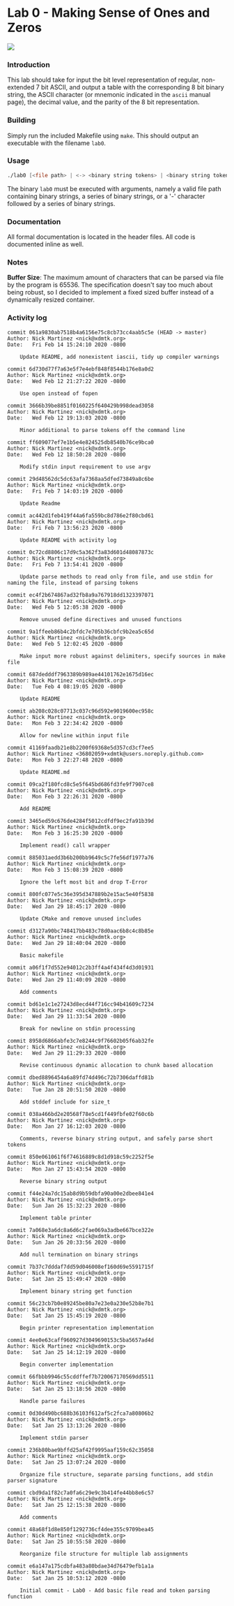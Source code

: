 # Lab 0 -  Making Sense of Ones and Zeros

![](https://github.com/xdmtk/comp322-spring2020/blob/master/lab0/misc/labtest.gif)
### Introduction
This lab should take for input the bit level representation of regular, non-extended 7 bit ASCII, and 
output a table with the corresponding 8 bit binary string, the ASCII character 
(or mnemonic indicated in the `ascii` manual page), the decimal value, and the parity of the 8 bit 
representation.

### Building 
Simply run the included Makefile using `make`. This should output an executable with the filename `lab0`.

### Usage
```asm
./lab0 [<file path> | <-> <binary string tokens> | <binary string tokens>]
```

The binary `lab0` must be executed with arguments, namely a valid file path containing binary strings, a series of binary strings, or a '-' character followed by a series of binary strings. 


### Documentation
All formal documentation is located in the header files. All code is documented inline as well.


### Notes
**Buffer Size**: The maximum amount of characters that can be parsed via file by the program is 65536. The specification 
doesn't say too much about being robust, so I decided to implement a fixed sized buffer instead of a 
dynamically resized container. 


### Activity log
```
commit 061a9830ab7518b4a6156e75c8cb73cc4aab5c5e (HEAD -> master)
Author: Nick Martinez <nick@xdmtk.org>
Date:   Fri Feb 14 15:24:10 2020 -0800

    Update README, add nonexistent iascii, tidy up compiler warnings

commit 6d730d77f7a63e5f7e4ebf848f8544b176e8a0d2
Author: Nick Martinez <nick@xdmtk.org>
Date:   Wed Feb 12 21:27:22 2020 -0800

    Use open instead of fopen

commit 3666b39be8851f0160225f640429b998dead3058
Author: Nick Martinez <nick@xdmtk.org>
Date:   Wed Feb 12 19:13:03 2020 -0800

    Minor additional to parse tokens off the command line

commit ff609077ef7e1b5e4e824525db8540b76ce9bca0
Author: Nick Martinez <nick@xdmtk.org>
Date:   Wed Feb 12 18:50:28 2020 -0800

    Modify stdin input requirement to use argv

commit 29d48562dc5dc63afa7368aa5dfed73849a8c6be
Author: Nick Martinez <nick@xdmtk.org>
Date:   Fri Feb 7 14:03:19 2020 -0800

    Update Readme

commit ac442d1feb419f44a6fa559bc8d786e2f80cbd61
Author: Nick Martinez <nick@xdmtk.org>
Date:   Fri Feb 7 13:56:23 2020 -0800

    Update README with activity log

commit 0c72cd8806c17d9c5a362f3a83d601d48087873c
Author: Nick Martinez <nick@xdmtk.org>
Date:   Fri Feb 7 13:54:41 2020 -0800

    Update parse methods to read only from file, and use stdin for naming the file, instead of parsing tokens

commit ec4f2b674867ad32fb8a9a767918dd1323397071
Author: Nick Martinez <nick@xdmtk.org>
Date:   Wed Feb 5 12:05:38 2020 -0800

    Remove unused define directives and unused functions

commit 9a1ffeeb86b4c2bfdc7e705b36cbfc9b2ea5c65d
Author: Nick Martinez <nick@xdmtk.org>
Date:   Wed Feb 5 12:02:45 2020 -0800

    Make input more robust against delimiters, specify sources in make file

commit 687dedddf7963389b989ae44101762e1675d16ec
Author: Nick Martinez <nick@xdmtk.org>
Date:   Tue Feb 4 08:19:05 2020 -0800

    Update README

commit ab208c028c07713c037c96d592e9019600ec958c
Author: Nick Martinez <nick@xdmtk.org>
Date:   Mon Feb 3 22:34:42 2020 -0800

    Allow for newline within input file

commit 41169faadb21e8b2200f69368e5d357cd3cf7ee5
Author: Nick Martinez <36802059+xdmtk@users.noreply.github.com>
Date:   Mon Feb 3 22:27:48 2020 -0800

    Update README.md

commit 09ca2f180fcd8c5e5f645bd686fd3fe9f7907ce8
Author: Nick Martinez <nick@xdmtk.org>
Date:   Mon Feb 3 22:26:31 2020 -0800

    Add README

commit 3465ed59c676de4284f5012cdfdf9ec2fa91b39d
Author: Nick Martinez <nick@xdmtk.org>
Date:   Mon Feb 3 16:25:30 2020 -0800

    Implement read() call wrapper

commit 885031aedd3b6b200bb9649c5c7fe56df1977a76
Author: Nick Martinez <nick@xdmtk.org>
Date:   Mon Feb 3 15:08:39 2020 -0800

    Ignore the left most bit and drop T-Error

commit 800fc077e5c36e395d347889b2e15ac5e40f5838
Author: Nick Martinez <nick@xdmtk.org>
Date:   Wed Jan 29 18:45:17 2020 -0800

    Update CMake and remove unused includes

commit d3127a90bc748417bb483c78d0aac6b8c4c8b85e
Author: Nick Martinez <nick@xdmtk.org>
Date:   Wed Jan 29 18:40:04 2020 -0800

    Basic makefile

commit a06f1f7d552e94012c2b3ff4a4f434f4d3d01931
Author: Nick Martinez <nick@xdmtk.org>
Date:   Wed Jan 29 11:40:09 2020 -0800

    Add comments

commit bd61e1c1e27243d8ecd44f716cc94b41609c7234
Author: Nick Martinez <nick@xdmtk.org>
Date:   Wed Jan 29 11:33:54 2020 -0800

    Break for newline on stdin processing

commit 8958d6866abfe3c7e8244c9f76602b05f6ab32fe
Author: Nick Martinez <nick@xdmtk.org>
Date:   Wed Jan 29 11:29:33 2020 -0800

    Revise continuous dynamic allocation to chunk based allocation

commit dbed8896454a6a89fd74d496c72b7306daffd81b
Author: Nick Martinez <nick@xdmtk.org>
Date:   Tue Jan 28 20:51:50 2020 -0800

    Add stddef include for size_t

commit 038a466bd2e20568f78e5cd1f449fbfe02f60c6b
Author: Nick Martinez <nick@xdmtk.org>
Date:   Mon Jan 27 16:12:03 2020 -0800

    Comments, reverse binary string output, and safely parse short tokens

commit 850e061061f6f74616889c8d1d918c59c2252f5e
Author: Nick Martinez <nick@xdmtk.org>
Date:   Mon Jan 27 15:43:54 2020 -0800

    Reverse binary string output

commit f44e24a7dc15ab8d9b59dbfa90a00e2dbee841e4
Author: Nick Martinez <nick@xdmtk.org>
Date:   Sun Jan 26 15:32:23 2020 -0800

    Implement table printer

commit 7a068e3a6dc8a6d6c2fae069a3adbe667bce322e
Author: Nick Martinez <nick@xdmtk.org>
Date:   Sun Jan 26 20:33:56 2020 -0800

    Add null termination on binary strings

commit 7b37c7dddaf7dd59d046008ef160d69e5591715f
Author: Nick Martinez <nick@xdmtk.org>
Date:   Sat Jan 25 15:49:47 2020 -0800

    Implement binary string get function

commit 56c23cb7b0e89245be80a7e23e0a230e52b8e7b1
Author: Nick Martinez <nick@xdmtk.org>
Date:   Sat Jan 25 15:45:19 2020 -0800

    Begin printer representation implementation

commit 4ee0e63caff960927d3049690153c5ba5657ad4d
Author: Nick Martinez <nick@xdmtk.org>
Date:   Sat Jan 25 14:12:19 2020 -0800

    Begin converter implementation

commit 66fbbb9946c55cddffef7b720067170569dd5511
Author: Nick Martinez <nick@xdmtk.org>
Date:   Sat Jan 25 13:18:56 2020 -0800

    Handle parse failures

commit 0d30d490bc688b36103f612af5c2fca7a80806b2
Author: Nick Martinez <nick@xdmtk.org>
Date:   Sat Jan 25 13:13:26 2020 -0800

    Implement stdin parser

commit 236b80bae9bffd25af42f9995aaf159c62c35058
Author: Nick Martinez <nick@xdmtk.org>
Date:   Sat Jan 25 13:07:24 2020 -0800

    Organize file structure, separate parsing functions, add stdin parser signature

commit cbd9da1f82c7a0fa6c29e9c3b414fe44bb8e6c57
Author: Nick Martinez <nick@xdmtk.org>
Date:   Sat Jan 25 12:15:38 2020 -0800

    Add comments

commit 48a68f1d8e850f1292736cf4dee355c9709bea45
Author: Nick Martinez <nick@xdmtk.org>
Date:   Sat Jan 25 10:55:58 2020 -0800

    Reorganize file structure for multiple lab assignments

commit e6a147a175cdbfa483a80bdae34d76479efb1a1a
Author: Nick Martinez <nick@xdmtk.org>
Date:   Sat Jan 25 10:53:12 2020 -0800

    Initial commit - Lab0 - Add basic file read and token parsing function
```
